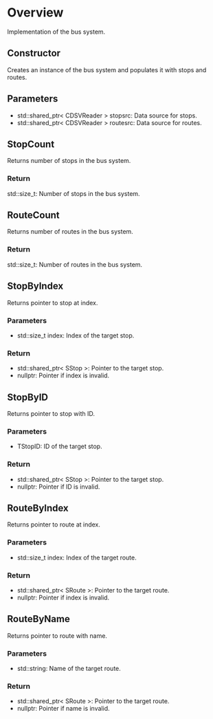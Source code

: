 # Overview
Implementation of the bus system.

## Constructor
Creates an instance of the bus system and populates it with stops and routes.
## Parameters
* std::shared_ptr< CDSVReader > stopsrc: Data source for stops.
* std::shared_ptr< CDSVReader > routesrc: Data source for routes.

## StopCount
Returns number of stops in the bus system.
### Return
std::size_t: Number of stops in the bus system.

## RouteCount
Returns number of routes in the bus system.
### Return
std::size_t: Number of routes in the bus system.

## StopByIndex
Returns pointer to stop at index.
### Parameters
* std::size_t index: Index of the target stop.
### Return
* std::shared_ptr< SStop >: Pointer to the target stop.
* nullptr: Pointer if index is invalid.

## StopByID
Returns pointer to stop with ID.
### Parameters
* TStopID: ID of the target stop.
### Return
* std::shared_ptr< SStop >: Pointer to the target stop.
* nullptr: Pointer if ID is invalid.

## RouteByIndex
Returns pointer to route at index.
### Parameters
* std::size_t index: Index of the target route.
### Return
* std::shared_ptr< SRoute >: Pointer to the target route.
* nullptr: Pointer if index is invalid.

## RouteByName
Returns pointer to route with name.
### Parameters
* std::string: Name of the target route.
### Return
* std::shared_ptr< SRoute >: Pointer to the target route.
* nullptr: Pointer if name is invalid.

